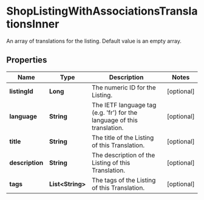 

# ShopListingWithAssociationsTranslationsInner

An array of translations for the listing. Default value is an empty array.

## Properties

| Name | Type | Description | Notes |
|------------ | ------------- | ------------- | -------------|
|**listingId** | **Long** | The numeric ID for the Listing. |  [optional] |
|**language** | **String** | The IETF language tag (e.g. &#39;fr&#39;) for the language of this translation. |  [optional] |
|**title** | **String** | The title of the Listing of this Translation. |  [optional] |
|**description** | **String** | The description of the Listing of this Translation. |  [optional] |
|**tags** | **List&lt;String&gt;** | The tags of the Listing of this Translation. |  [optional] |



